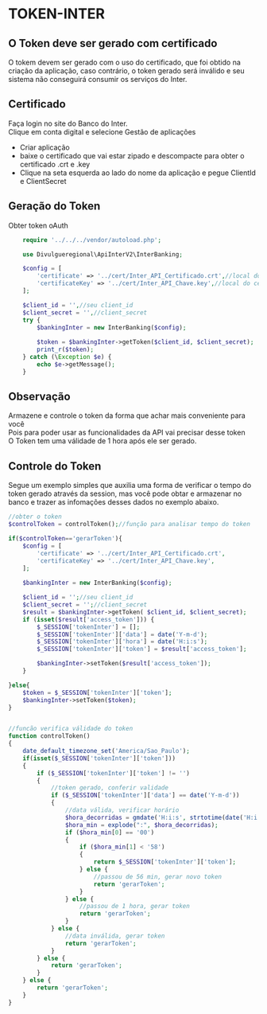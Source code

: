# TOKEN-INTER

## O Token deve ser gerado com certificado

O tokem devem ser gerado com o uso do certificado, que foi obtido na criação da aplicação, caso contrário, o token gerado será inválido e seu sistema não conseguirá consumir os serviços do Inter.

## Certificado
Faça login no site do Banco do Inter.<br>
Clique em conta digital e selecione Gestão de aplicações<br>

- Criar aplicação
- baixe o certificado que vai estar zipado e descompacte para obter o certificado .crt e .key
- Clique na seta  esquerda ao lado do nome da aplicação e pegue ClientId e ClientSecret

## Geração do Token
Obter token oAuth

```php
    require '../../../vendor/autoload.php';

    use Divulgueregional\ApiInterV2\InterBanking;

    $config = [
        'certificate' => '../cert/Inter_API_Certificado.crt',//local do certificado crt
        'certificateKey' => '../cert/Inter_API_Chave.key',//local do certificado key
    ];

    $client_id = '',//seu client_id
    $client_secret = '',//client_secret
    try {
        $bankingInter = new InterBanking($config);
        
        $token = $bankingInter->getToken($client_id, $client_secret);
        print_r($token);
    } catch (\Exception $e) {
        echo $e->getMessage();
    }    
```

## Observação
Armazene e controle o token da forma que achar mais conveniente para você<br>
Pois para poder usar as funcionalidades da API vai precisar desse token<br>
O Token tem uma válidade de 1 hora após ele ser gerado.

## Controle do Token
Segue um exemplo simples que auxilia uma forma de verificar o tempo do token gerado através da session, mas você pode obtar e armazenar no banco e trazer as infomações desses dados no exemplo abaixo.

```php
//obter o token
$controlToken = controlToken();//função para analisar tempo do token

if($controlToken=='gerarToken'){
    $config = [
        'certificate' => '../cert/Inter_API_Certificado.crt',
        'certificateKey' => '../cert/Inter_API_Chave.key',
    ];
    
    $bankingInter = new InterBanking($config);

    $client_id = '';//seu client_id
    $client_secret = '';//client_secret
    $result = $bankingInter->getToken( $client_id, $client_secret);
    if (isset($result['access_token'])) {
        $_SESSION['tokenInter'] = [];
        $_SESSION['tokenInter']['data'] = date('Y-m-d');
        $_SESSION['tokenInter']['hora'] = date('H:i:s');
        $_SESSION['tokenInter']['token'] = $result['access_token'];

        $bankingInter->setToken($result['access_token']);
    }

}else{
    $token = $_SESSION['tokenInter']['token'];
    $bankingInter->setToken($token);
}


//funcão verifica válidade do token
function controlToken()
{
    date_default_timezone_set('America/Sao_Paulo');
    if(isset($_SESSION['tokenInter']['token']))
    {
        if ($_SESSION['tokenInter']['token'] != '') 
        {
            //token gerado, conferir validade
            if ($_SESSION['tokenInter']['data'] == date('Y-m-d')) 
            {
                //data válida, verificar horário
                $hora_decorridas = gmdate('H:i:s', strtotime(date('H:i:s')) - strtotime($_SESSION['tokenInter']['hora']));
                $hora_min = explode(":", $hora_decorridas);
                if ($hora_min[0] == '00') 
                {
                    if ($hora_min[1] < '58') 
                    {
                        return $_SESSION['tokenInter']['token'];
                    } else {
                        //passou de 56 min, gerar novo token
                        return 'gerarToken';
                    }
                } else {
                    //passou de 1 hora, gerar token
                    return 'gerarToken';
                }
            } else {
                //data inválida, gerar token
                return 'gerarToken';
            }
        } else {
            return 'gerarToken';
        }
    } else {
        return 'gerarToken';
    }
}

```